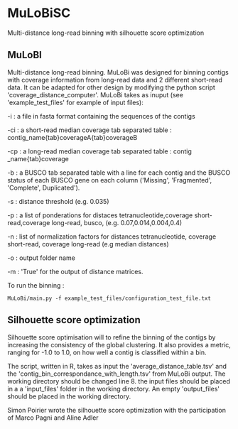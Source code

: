 # MuLoBiSC
Multi-distance long-read binning with silhouette score optimization

## MuLoBI
Multi-distance long-read binning. MuLoBi was designed for binning contigs with coverage information from long-read data and 2 different short-read data. It can be adapted for other design by modifying the python script 'coverage_distance_computer'. 
MuLoBi takes as inuput (see 'example_test_files' for example of input files):

-i : a file in fasta format containing the sequences of the contigs

-ci : a short-read median coverage tab separated table : contig_name{tab}coverageA{tab}coverageB

-cp : a long-read median coverage tab separated table : contig _name{tab}coverage

-b : a BUSCO tab separated table with a line for each contig and the BUSCO status of each BUSCO gene on each column ('Missing', 'Fragmented', 'Complete', Duplicated').

-s : distance threshold (e.g. 0.035)

-p : a list of ponderations for distaces tetranucleotide,coverage short-read,coverage long-read, busco, (e.g. 0.07,0.014,0.004,0.4) 

-n : list of normalization factors for distances tetranucleotide, coverage short-read, coverage long-read (e.g median distances)

-o : output folder name

-m : 'True' for the output of distance matrices.


To run the binning :
```
MuLoBi/main.py -f example_test_files/configuration_test_file.txt
```

## Silhouette score optimization
Silhouette score optimisation will to refine the binning of the contigs by increasing the consistency of the global clustering. It also provides a metric, ranging for -1.0 to 1.0, on how well a contig is classified within a bin.

The script, written in R, takes as input the 'average_distance_table.tsv' and the 'contig_bin_correspondance_with_length.tsv' from MuLoBi output. The working directory should be changed line 8. the input files should be placed in a a 'input_files' folder in the working directory. An empty 'output_files' should be placed in the working directory.

Simon Poirier wrote the silhouette score optimization with the participation of Marco Pagni and Aline Adler
